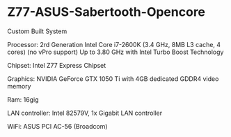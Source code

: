 # Z77-ASUS-Sabertooth-Opencore

Custom Built System

Processor: 2rd Generation Intel Core i7-2600K (3.4 GHz, 8MB L3 cache, 4 cores) (no vPro support) Up to 3.80 GHz with Intel Turbo Boost Technology

Chipset: Intel Z77 Express Chipset

Graphics: NVIDIA GeForce GTX 1050 Ti with 4GB dedicated GDDR4 video memory

Ram: 16gig

LAN controller: Intel 82579V, 1x Gigabit LAN controller

WiFi: ASUS PCI AC-56 (Broadcom)
